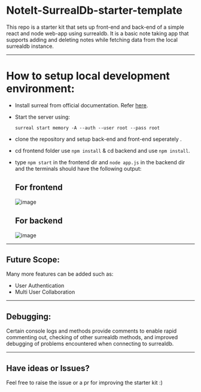 # NoteIt-SurrealDb-starter-template

This repo is a starter kit that sets up front-end and back-end of a simple react and node web-app using surrealdb. It is a basic note taking app that supports adding and deleting notes while fetching data from the local surrealdb instance.

<hr>

# How to setup local development environment: 

- Install surreal from official documentation. Refer [here](https://surrealdb.com/install).
  
- Start the server using:
  ```
  surreal start memory -A --auth --user root --pass root
  ```
  
- clone the repository and setup back-end and front-end seperately .

- cd frontend folder use `npm install` & cd backend and use `npm install`.

- type `npm start` in the frontend dir and `node app.js` in the backend dir and the terminals should have the following output:

  ## For frontend
     ![image](https://github.com/SoNiC-HeRE/NoteIt-SurrealDb-starter-/assets/96797205/cdb73ac0-761e-4780-8fd7-885fbbab9ea5)

  ## For backend
     ![image](https://github.com/SoNiC-HeRE/NoteIt-SurrealDb-starter-/assets/96797205/27b46a81-c7b1-4734-b11d-fa8cf449ebd5)

<hr>

## Future Scope:
Many more features can be added such as:
- User Authentication
- Multi User Collaboration

<hr>

## Debugging:
Certain console logs and methods provide comments to enable rapid commenting out, checking of other surrealdb methods, and improved debugging of problems encountered when connecting to surrealdb.

<hr>

## Have ideas or Issues?
Feel free to raise the issue or a pr for improving the starter kit :)
